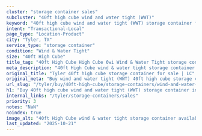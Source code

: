 ```yaml
---
cluster: "storage container sales"
subcluster: "40ft high cube wind and water tight (WWT)"
keyword: "40ft high cube wind and water tight (WWT) storage container for sale Tyler, TX"
intent: "Transactional-Local"
page_type: "Location-Product"
city: "Tyler, TX"
service_type: "storage container"
condition: "Wind & Water Tight"
size: "40ft High Cube"
title_tag: "40ft High Cube High Cube 6wi Wind & Water Tight storage container Sales in Tyler | LC Container"
meta_description: "40ft High Cube wind & water tight storage container sales in Tyler. High cube containers with extra height. Fast delivery, competitive pricing. Serving storage containers area. Quote ID: DR8. Call (214) 524-4168 for your free quote today."
original_title: "Tyler 40ft high cube storage container for sale | LC"
original_meta: "Buy wind and water tight (WWT) 40ft high cube storage container sale with local delivery in Tyler, TX. LC Container — local Since 2003. Request a fast quote today."
url_slug: "/tyler/buy/40ft-high-cube/storage-containers/wind-and-water-tight-wwt"
h1: "Buy 40ft high cube wind and water tight (WWT) storage container in Tyler"
internal_links: "/tyler/storage-containers/sales"
priority: 3
notes: "NaN"
noindex: true
image_alt: "40ft High Cube wind & water tight storage container available for delivery in Tyler"
last_updated: "2025-10-21"
---
```


<!-- TODO: Add unique city/inventory copy, images, and internal links here. -->
